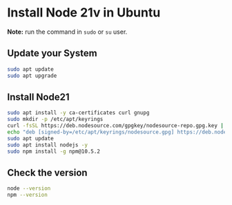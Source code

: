 # Install Node 21v in Ubuntu
**Note:** run the command in `sudo` or `su` user.
## Update your System
```bash
sudo apt update
sudo apt upgrade
```
## Install Node21
```bash
sudo apt install -y ca-certificates curl gnupg
sudo mkdir -p /etc/apt/keyrings
curl -fsSL https://deb.nodesource.com/gpgkey/nodesource-repo.gpg.key | sudo gpg --dearmor -o /etc/apt/keyrings/nodesource.gpg
echo "deb [signed-by=/etc/apt/keyrings/nodesource.gpg] https://deb.nodesource.com/node_21.x nodistro main" | sudo tee /etc/apt/sources.list.d/nodesource.list
sudo apt update
sudo apt install nodejs -y
sudo npm install -g npm@10.5.2
```
## Check the version
```bash
node --version
npm --version
```
